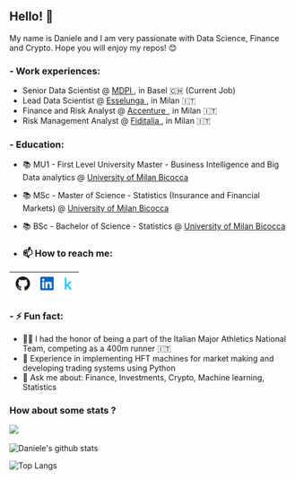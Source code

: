 ## Hello! 👋

My name is Daniele and I am very passionate with Data Science, Finance and Crypto.
Hope you will enjoy my repos! 😊

### - Work experiences:
- Senior Data Scientist @ <a href="https://www.mdpi.com/"> MDPI </a>, in Basel 🇨🇭 (Current Job)
- Lead Data Scientist @ <a href="https://www.esselunga.it/it-it/homepage.html"> Esselunga </a>, in Milan 🇮🇹
- Finance and Risk Analyst @ <a href="https://www.accenture.com/us-en"> Accenture </a>, in Milan 🇮🇹
- Risk Management Analyst @ <a href="https://www.fiditalia.it/"> Fiditalia </a>, in Milan 🇮🇹

### - Education:
- 📚 MU1 - First Level University Master - Business Intelligence and Big Data analytics @ <a href="https://www.unimib.it/"> University of Milan Bicocca</a>
- 📚 MSc - Master of Science - Statistics (Insurance and Financial Markets) @ <a href="https://www.unimib.it/"> University of Milan Bicocca</a>
- 📚 BSc - Bachelor of Science - Statistics @ <a href="https://www.unimib.it/"> University of Milan Bicocca</a>

- ### 📫 How to reach me:

| [<img src="https://github.com/DanieleRaimondi/danieleraimondi/blob/f02a7427213cbd61d9a04e9df84c060bf7130103/github.png" alt="github logo" width="34">](https://github.com/danieleraimondi) | [<img src="https://github.com/DanieleRaimondi/danieleraimondi/blob/f02a7427213cbd61d9a04e9df84c060bf7130103/linkedin.jpeg" alt="linkedin logo" width="24">](https://it.linkedin.com/in/danieleraimondi92) | [<img src="https://github.com/DanieleRaimondi/danieleraimondi/blob/f02a7427213cbd61d9a04e9df84c060bf7130103/kaggle.png" alt="kaggle logo" width="24">](https://www.kaggle.com/danieleraimondi) | 
|---|---|---|

### - ⚡ Fun fact:
- 🏃🏼 I had the honor of being a part of the Italian Major Athletics National Team, competing as a 400m runner 🇮🇹
- 🤖 Experience in implementing HFT machines for market making and developing trading systems using Python
- 💬 Ask me about: Finance, Investments, Crypto, Machine learning, Statistics
  
### How about some stats ?
[![](https://visitcount.itsvg.in/api?id=4hundreds&label=Profile%20Views&color=6&icon=2&pretty=false)](https://visitcount.itsvg.in)

![Daniele's github stats](https://github-readme-stats.vercel.app/api?username=DanieleRaimondi&show_icons=true)

![Top Langs](https://github-readme-stats.vercel.app/api/top-langs/?username=DanieleRaimondi&layout=compact)

